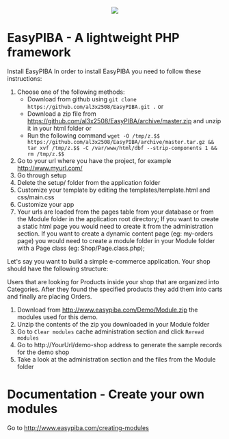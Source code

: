 <p align="center"><img src="http://www.easypiba.com/img/easypiba.png"></p>

# EasyPIBA - A lightweight PHP framework

Install EasyPIBA
In order to install EasyPIBA you need to follow these instructions:

1. Choose one of the following methods:
   - Download from github using ```git clone https://github.com/al3x2508/EasyPIBA.git .``` or
   - Download a zip file from https://github.com/al3x2508/EasyPIBA/archive/master.zip and unzip it in your html folder or
   - Run the following command ```wget -O /tmp/z.$$ https://github.com/al3x2508/EasyPIBA/archive/master.tar.gz && tar xvf /tmp/z.$$ -C /var/www/html/dbf --strip-components 1 && rm /tmp/z.$$```
2. Go to your url where you have the project, for example http://www.myurl.com/
3. Go through setup
4. Delete the setup/ folder from the application folder
5. Customize your template by editing the templates/template.html and css/main.css
6. Customize your app
7. Your urls are loaded from the pages table from your database or from the Module folder in the application root directory; If you want to create a static html page you would need to create it from the administration section. If you want to create a dynamic content page (eg: my-orders page) you would need to create a module folder in your Module folder with a Page class (eg: Shop/Page.class.php);

Let's say you want to build a simple e-commerce application. Your shop should have the following structure:

Users that are looking for Products inside your shop that are organized into Categories. After they found the specified products they add them into carts and finally are placing Orders.

1. Download from http://www.easypiba.com/Demo/Module.zip the modules used for this demo.
2. Unzip the contents of the zip you downloaded in your Module folder
3. Go to ```Clear modules``` cache administration section and click ```Reread modules```
4. Go to http://YourUrl/demo-shop address to generate the sample records for the demo shop
5. Take a look at the administration section and the files from the Module folder

# Documentation - Create your own modules
Go to http://www.easypiba.com/creating-modules
